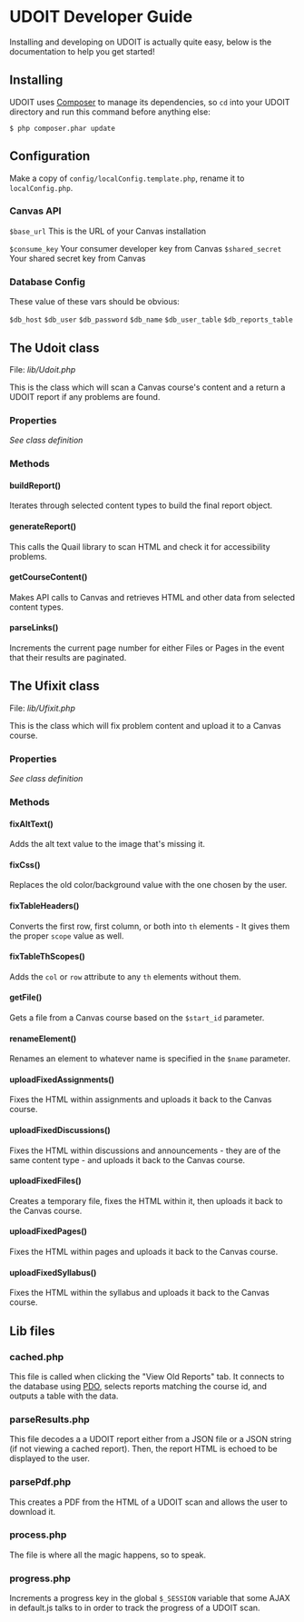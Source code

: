 # UDOIT Developer Guide

Installing and developing on UDOIT is actually quite easy, below is the documentation to help you get started!

## Installing
UDOIT uses [Composer](https://getcomposer.org/) to manage its dependencies, so `cd` into your UDOIT directory and run this command before anything else:

```
$ php composer.phar update
```

## Configuration
Make a copy of `config/localConfig.template.php`, rename it to `localConfig.php`.

### Canvas API

`$base_url`
This is the URL of your Canvas installation

`$consume_key` Your consumer developer key from Canvas
`$shared_secret` Your shared secret key from Canvas

### Database Config
These value of these vars should be obvious:

`$db_host`
`$db_user`
`$db_password`
`$db_name`
`$db_user_table`
`$db_reports_table`

## The Udoit class
File: *lib/Udoit.php*

This is the class which will scan a Canvas course's content and a return a UDOIT report if any problems are found.

### Properties
*See class definition*

### Methods

#### buildReport()
Iterates through selected content types to build the final report object.

#### generateReport()
This calls the Quail library to scan HTML and check it for accessibility problems.

#### getCourseContent()
Makes API calls to Canvas and retrieves HTML and other data from selected content types.

#### parseLinks()
Increments the current page number for either Files or Pages in the event that their results are paginated.

## The Ufixit class
File: *lib/Ufixit.php*

This is the class which will fix problem content and upload it to a Canvas course.

### Properties
*See class definition*

### Methods

#### fixAltText()
Adds the alt text value to the image that's missing it.

#### fixCss()
Replaces the old color/background value with the one chosen by the user.

#### fixTableHeaders()
Converts the first row, first column, or both into `th` elements - It gives them the proper `scope` value as well.

#### fixTableThScopes()
Adds the `col` or `row` attribute to any `th` elements without them.

#### getFile()
Gets a file from a Canvas course based on the `$start_id` parameter.

#### renameElement()
Renames an element to whatever name is specified in the `$name` parameter.

#### uploadFixedAssignments()
Fixes the HTML within assignments and uploads it back to the Canvas course.

#### uploadFixedDiscussions()
Fixes the HTML within discussions and announcements - they are of the same content type - and uploads it back to the Canvas course.

#### uploadFixedFiles()
Creates a temporary file, fixes the HTML within it, then uploads it back to the Canvas course.

#### uploadFixedPages()
Fixes the HTML within pages and uploads it back to the Canvas course.

#### uploadFixedSyllabus()
Fixes the HTML within the syllabus and uploads it back to the Canvas course.

## Lib files

### cached.php
This file is called when clicking the "View Old Reports" tab. It connects to the database using [PDO](http://php.net/manual/en/class.pdo.php), selects reports matching the course id, and outputs a table with the data.

### parseResults.php
This file decodes a a UDOIT report either from a JSON file or a JSON string (if not viewing a cached report). Then, the report HTML is echoed to be displayed to the user.

### parsePdf.php
This creates a PDF from the HTML of a UDOIT scan and allows the user to download it.

### process.php
The file is where all the magic happens, so to speak.

### progress.php
Increments a progress key in the global `$_SESSION` variable that some AJAX in default.js talks to in order to track the progress of a UDOIT scan.